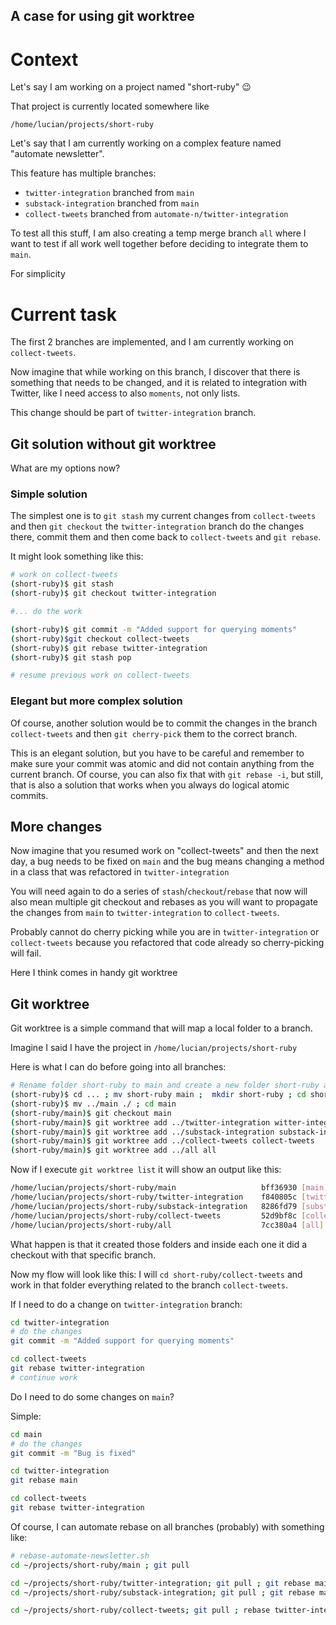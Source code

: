 ## A case for using git worktree

# Context

Let's say I am working on a project named "short-ruby" 😉

That project is currently located somewhere like 

`/home/lucian/projects/short-ruby` 

Let's say that I am currently working on a complex feature named "automate newsletter".

This feature has multiple branches:
- `twitter-integration` branched from `main`
- `substack-integration` branched from `main`
- `collect-tweets` branched from `automate-n/twitter-integration`

To test all this stuff, I am also creating a temp merge branch `all` where I want to test if all work well together before deciding to integrate them to `main`. 

For simplicity 

# Current task

The first 2 branches are implemented, and I am currently working on `collect-tweets`.

Now imagine that while working on this branch, I discover that there is something that needs to be changed, and it is related to integration with Twitter, like I need access to also `moments`, not only lists. 

This change should be part of `twitter-integration` branch.

## Git solution without git worktree

What are my options now? 

### Simple solution

The simplest one is to `git stash` my current changes from `collect-tweets` and then `git checkout` the `twitter-integration` branch do the changes there, commit them and then come back to `collect-tweets` and `git rebase`. 

It might look something like this:

```bash
# work on collect-tweets
(short-ruby)$ git stash
(short-ruby)$ git checkout twitter-integration

#... do the work

(short-ruby)$ git commit -m "Added support for querying moments"
(short-ruby)$git checkout collect-tweets
(short-ruby)$ git rebase twitter-integration
(short-ruby)$ git stash pop

# resume previous work on collect-tweets
```

### Elegant but more complex solution

Of course, another solution would be to commit the changes in the branch `collect-tweets` and then `git cherry-pick` them to the correct branch. 

This is an elegant solution, but you have to be careful and remember to make sure your commit was atomic and did not contain anything from the current branch. Of course, you can also fix that with `git rebase -i`, but still, that is also a solution that works when you always do logical atomic commits. 


## More changes

Now imagine that you resumed work on "collect-tweets" and then the next day, a bug needs to be fixed on `main` and the bug means changing a method in a class that was refactored in `twitter-integration`

You will need again to do a series of `stash`/`checkout`/`rebase` that now will also mean multiple git checkout and rebases as you will want to propagate the changes from `main` to `twitter-integration` to `collect-tweets`. 

Probably cannot do cherry picking while you are in `twitter-integration` or `collect-tweets` because you refactored that code already so cherry-picking will fail. 

Here I think comes in handy git worktree

## Git worktree

Git worktree is a simple command that will map a local folder to a branch.

Imagine I said I have the project in `/home/lucian/projects/short-ruby`

Here is what I can do before going into all branches: 

```bash
# Rename folder short-ruby to main and create a new folder short-ruby and put main inside
(short-ruby)$ cd ... ; mv short-ruby main ;  mkdir short-ruby ; cd short-ruby
(short-ruby)$ mv ../main ./ ; cd main
(short-ruby/main)$ git checkout main
(short-ruby/main)$ git worktree add ../twitter-integration witter-integration
(short-ruby/main)$ git worktree add ../substack-integration substack-integration
(short-ruby/main)$ git worktree add ../collect-tweets collect-tweets
(short-ruby/main)$ git worktree add ../all all
``` 
Now if I execute `git worktree list` it will show an output like this:

```bash
/home/lucian/projects/short-ruby/main                   bff36930 [main]
/home/lucian/projects/short-ruby/twitter-integration    f840805c [twitter-integration]
/home/lucian/projects/short-ruby/substack-integration   8286fd79 [substack-integration]
/home/lucian/projects/short-ruby/collect-tweets         52d9bf8c [collect-tweets]
/home/lucian/projects/short-ruby/all                    7cc380a4 [all]
```
What happen is that it created those folders and inside each one it did a checkout with that specific branch.

Now my flow will look like this:
I will `cd short-ruby/collect-tweets` and work in that folder everything related to the branch `collect-tweets`. 

If I need to do a change on `twitter-integration` branch: 

```bash
cd twitter-integration
# do the changes
git commit -m "Added support for querying moments"

cd collect-tweets
git rebase twitter-integration
# continue work 
```
Do I need to do some changes on `main`?

Simple: 
```bash
cd main
# do the changes
git commit -m "Bug is fixed"

cd twitter-integration
git rebase main

cd collect-tweets
git rebase twitter-integration
```

Of course, I can automate rebase on all branches (probably) with something like:

```bash
# rebase-automate-newsletter.sh
cd ~/projects/short-ruby/main ; git pull

cd ~/projects/short-ruby/twitter-integration; git pull ; git rebase main
cd ~/projects/short-ruby/substack-integration; git pull ; git rebase main

cd ~/projects/short-ruby/collect-tweets; git pull ; rebase twitter-integration
```
